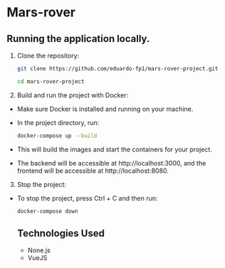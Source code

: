 # Mars-rover

## Running the application locally.

1. Clone the repository:
	```sh
	git clone https://github.com/eduardo-fp1/mars-rover-project.git
	```
	```sh
	cd mars-rover-project
	```

2. Build and run the project with Docker:

- Make sure Docker is installed and running on your machine.

- In the project directory, run:

	```sh
	docker-compose up --build
	```

- This will build the images and start the containers for your project.

- The backend will be accessible at http://localhost:3000, and the frontend will be accessible at http://localhost:8080.

3. Stop the project:

- To stop the project, press Ctrl + C and then run:

	```sh
	docker-compose down
	```

	## Technologies Used

	- None.js
	- VueJS